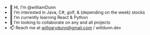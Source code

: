 - 👋 Hi, I’m @williamDunn
- 👀 I’m interested in Java, C#, golf, & (depending on the week) stocks
- 🌱 I’m currently learning React & Python
- 💞️ I’m looking to collaborate on any and all projects
- 📫 Reach me at willgarydunn@gmail.com / willdunn.dev

<!---
williamDunn/williamDunn is a ✨ special ✨ repository because its `README.md` (this file) appears on your GitHub profile.
You can click the Preview link to take a look at your changes.
--->
